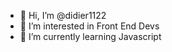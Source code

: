 - 👋 Hi, I’m @didier1122
- 👀 I’m interested in Front End Devs
- 🌱 I’m currently learning Javascript




